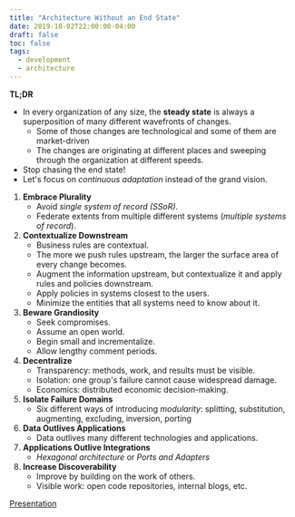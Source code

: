 ```yaml
---
title: "Architecture Without an End State"
date: 2019-10-02T22:00:00-04:00
draft: false
toc: false
tags:
  - development
  - architecture
---
```


**TL;DR**

  - In every organization of any size, the **steady state** is always a superposition of many different wavefronts of changes.
    - Some of those changes are technological and some of them are market-driven
    - The changes are originating at different places and sweeping through the organization at different speeds.
  - Stop chasing the end state!
  - Let's focus on _continuous adaptation_ instead of the grand vision.


  1. **Embrace Plurality**
      - Avoid _single system of record (SSoR)_.
      - Federate extents from multiple different systems (_multiple systems of record_).
  1. **Contextualize Downstream**
      - Business rules are contextual.
      - The more we push rules upstream, the larger the surface area of every change becomes.
      - Augment the information upstream, but contextualize it and apply rules and policies downstream.
      - Apply policies in systems closest to the users.
      - Minimize the entities that all systems need to know about it.
  1. **Beware Grandiosity**
      - Seek compromises.
      - Assume an open world.
      - Begin small and incrementalize.
      - Allow lengthy comment periods.
  1. **Decentralize**
      - Transparency: methods, work, and results must be visible.
      - Isolation: one group's failure cannot cause widespread damage.
      - Economics: distributed economic decision-making.
  1. **Isolate Failure Domains**
      - Six different ways of introducing _modularity_: splitting, substitution, augmenting, excluding, inversion, porting
  1. **Data Outlives Applications**
      - Data outlives many different technologies and applications.
  1. **Applications Outlive Integrations**
      - _Hexagonal architecture_ or _Ports and Adapters_
  1. **Increase Discoverability**
      - Improve by building on the work of others.
      - Visible work: open code repositories, internal blogs, etc.

[Presentation](https://www.infoq.com/presentations/architecture-without-an-end-state)
